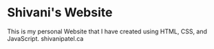 # Shivani's Website
This is my personal Website that I have created using HTML, CSS, and JavaScript. 
shivanipatel.ca
